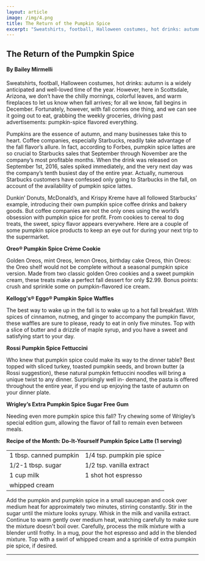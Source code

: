 ```yaml
---
layout: article
image: /img/4.png
title: The Return of the Pumpkin Spice 
excerpt: "Sweatshirts, football, Halloween costumes, hot drinks: autumn is a widely anticipated and well-loved time of the year. However, here in Scottsdale, Arizona, we don’t have the chilly mornings, colorful leaves, and warm fireplaces to let us know when fall arrives; for all we know, fall begins in December."
---
```


<h2>The Return of the Pumpkin Spice </h2>
<h4>By Bailey Mirmelli</h4>

Sweatshirts, football, Halloween costumes, hot drinks: autumn is a widely anticipated and well-loved time of the year. However, here in Scottsdale, Arizona, we don’t have the chilly mornings, colorful leaves, and warm fireplaces to let us know when fall arrives; for all we know, fall begins in December. Fortunately, however, with fall comes one thing, and we can see it going out to eat, grabbing the weekly groceries, driving past advertisements: pumpkin-spice flavored everything.

Pumpkins are the essence of autumn, and many businesses take this to heart. Coffee companies, especially Starbucks, readily take advantage of the fall flavor’s allure. In fact, according to Forbes, pumpkin spice lattes are so crucial to Starbucks sales that September through November are the company’s most profitable months. When the drink was released on September 1st, 2016, sales spiked immediately, and the very next day was the company’s tenth busiest day of the entire year. Actually, numerous Starbucks customers have confessed only going to Starbucks in the fall, on account of the availability of pumpkin spice lattes. 

Dunkin’ Donuts, McDonald’s, and Krispy Kreme have all followed Starbucks’ example, introducing their own pumpkin spice coffee drinks and bakery goods. But coffee companies are not the only ones using the world’s obsession with pumpkin spice for profit. From cookies to cereal to dog treats, the sweet, spicy flavor appears everywhere. Here are a couple of some pumpkin spice products to keep an eye out for during your next trip to the supermarket.

<strong>Oreo® Pumpkin Spice Crème Cookie</strong>

Golden Oreos, mint Oreos, lemon Oreos, birthday cake Oreos, thin Oreos: the Oreo shelf would not be complete without a seasonal pumpkin spice version. Made from two classic golden Oreo cookies and a sweet pumpkin cream, these treats make a perfect fall dessert for only $2.99. Bonus points: crush and sprinkle some on pumpkin-flavored ice cream. 

<strong>Kellogg's® Eggo® Pumpkin Spice Waffles</strong>

The best way to wake up in the fall is to wake up to a hot fall breakfast. With spices of cinnamon, nutmeg, and ginger to accompany the pumpkin flavor, these waffles are sure to please, ready to eat in only five minutes. Top with a slice of butter and a drizzle of maple syrup, and you have a sweet and satisfying start to your day. 

<strong>Rossi Pumpkin Spice Fettuccini</strong>

Who knew that pumpkin spice could make its way to the dinner table? Best topped with sliced turkey, toasted pumpkin seeds, and brown butter (a Rossi suggestion), these natural pumpkin fettuccini noodles will bring a unique twist to any dinner. Surprisingly well in- demand, the pasta is offered throughout the entire year, if you end up enjoying the taste of autumn on your dinner plate. 

<strong>Wrigley’s Extra Pumpkin Spice Sugar Free Gum</strong>

Needing even more pumpkin spice this fall? Try chewing some of Wrigley’s special edition gum, allowing the flavor of fall to remain even between meals. 

<strong>Recipe of the Month:
Do-It-Yourself Pumpkin Spice Latte (1 serving)</strong>

<table style="">
  <tr>
    <td>1 tbsp. canned pumpkin</td>
    <td>1/4 tsp. pumpkin pie spice</td>
  </tr>
  <tr>
    <td>1/2-1 tbsp. sugar</td>
    <td>1/2 tsp. vanilla extract</td>
  </tr>
  <tr>
    <td>1 cup milk</td>
    <td>1 shot hot espresso</td>
  </tr>
  <tr>
    <td>whipped cream</td>
  </tr>
</table>
Add the pumpkin and pumpkin spice in a small saucepan and cook over medium heat for approximately two minutes, stirring constantly. Stir in the sugar until the mixture looks syrupy. Whisk in the milk and vanilla extract. Continue to warm gently over medium heat, watching carefully to make sure the mixture doesn't boil over. Carefully, process the milk mixture with a blender until frothy. In a mug, pour the hot espresso and add in the blended mixture. Top with a swirl of whipped cream and a sprinkle of extra pumpkin pie spice, if desired.

<hr style="border-color:#7D7D7D;height:0.5px;">
<h6></h6>
